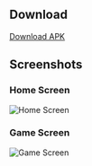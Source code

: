 ## Download
[Download APK](releases/app-debug.apk)
## Screenshots

### Home Screen
![Home Screen](screenshots/home.png)

### Game Screen
![Game Screen](screenshots/game.png)
